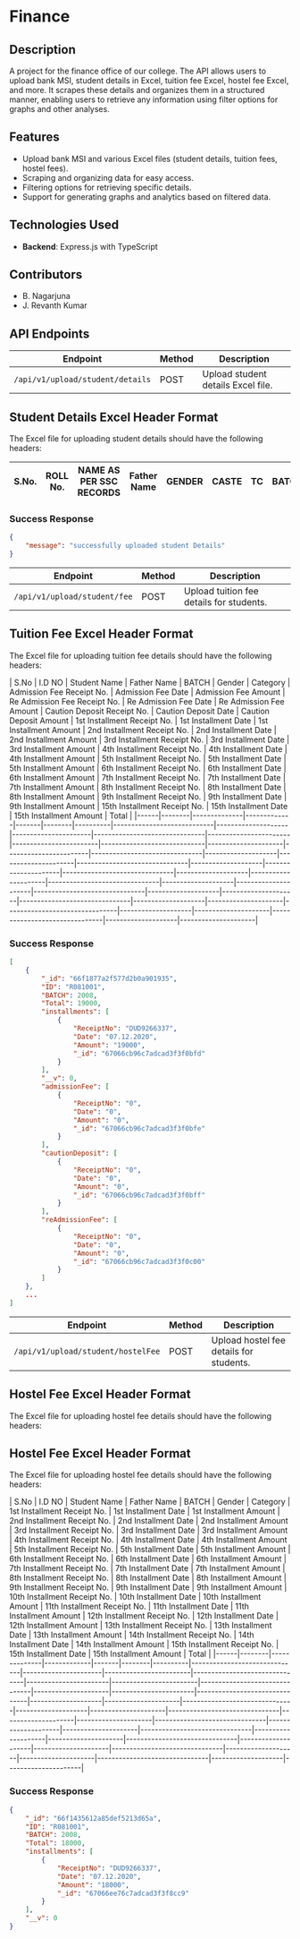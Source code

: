 # Finance


## Description
A project for the finance office of our college. The API allows users to upload bank MSI, student details in Excel, tuition fee Excel, hostel fee Excel, and more. It scrapes these details and organizes them in a structured manner, enabling users to retrieve any information using filter options for graphs and other analyses.

## Features
- Upload bank MSI and various Excel files (student details, tuition fees, hostel fees).
- Scraping and organizing data for easy access.
- Filtering options for retrieving specific details.
- Support for generating graphs and analytics based on filtered data.

## Technologies Used
- **Backend**: Express.js with TypeScript

## Contributors
- B. Nagarjuna
- J. Revanth Kumar

## API Endpoints

| Endpoint                                | Method | Description                                           |
|-----------------------------------------|--------|-------------------------------------------------------|
| `/api/v1/upload/student/details`       | POST   | Upload student details Excel file.                   |

## Student Details Excel Header Format

The Excel file for uploading student details should have the following headers:

| S.No. | ROLL No. | NAME AS PER SSC RECORDS | Father Name | GENDER | CASTE | TC | BATCH |
|-------|----------|-------------------------|-------------|--------|-------|----|-------|


### Success Response
```json
{
    "message": "successfully uploaded student Details"
}
```

| Endpoint                                | Method | Description                                           |
|-----------------------------------------|--------|-------------------------------------------------------|
| `/api/v1/upload/student/fee`           | POST   | Upload tuition fee details for students.             |

## Tuition Fee Excel Header Format

The Excel file for uploading tuition fee details should have the following headers:

| S.No | I.D NO | Student Name | Father Name | BATCH | Gender | Category | Admission Fee Receipt No. | Admission Fee Date | Admission Fee Amount | Re Admission Fee Receipt No. | Re Admission Fee Date | Re Admission Fee Amount | Caution Deposit Receipt No. | Caution Deposit Date | Caution Deposit Amount | 1st Installment Receipt No. | 1st Installment Date | 1st Installment Amount | 2nd Installment Receipt No. | 2nd Installment Date | 2nd Installment Amount | 3rd Installment Receipt No. | 3rd Installment Date | 3rd Installment Amount | 4th Installment Receipt No. | 4th Installment Date | 4th Installment Amount | 5th Installment Receipt No. | 5th Installment Date | 5th Installment Amount | 6th Installment Receipt No. | 6th Installment Date | 6th Installment Amount | 7th Installment Receipt No. | 7th Installment Date | 7th Installment Amount | 8th Installment Receipt No. | 8th Installment Date | 8th Installment Amount | 9th Installment Receipt No. | 9th Installment Date | 9th Installment Amount | 15th Installment Receipt No. | 15th Installment Date | 15th Installment Amount | Total |
|------|--------|--------------|-------------|-------|--------|----------|----------------------------|--------------------|----------------------|-------------------------------|-----------------------|------------------------|-----------------------------|---------------------|-----------------------|-------------------------------|--------------------|---------------------|-------------------------------|--------------------|---------------------|-------------------------------|--------------------|---------------------|-------------------------------|--------------------|---------------------|-------------------------------|--------------------|---------------------|-------------------------------|--------------------|---------------------|-------------------------------|--------------------|---------------------|-------------------------------|--------------------|---------------------|


### Success Response
```json
[
    {
        "_id": "66f1877a2f577d2b0a901935",
        "ID": "R081001",
        "BATCH": 2008,
        "Total": 19000,
        "installments": [
            {
                "ReceiptNo": "DUD9266337",
                "Date": "07.12.2020",
                "Amount": "19000",
                "_id": "67066cb96c7adcad3f3f0bfd"
            }
        ],
        "__v": 0,
        "admissionFee": [
            {
                "ReceiptNo": "0",
                "Date": "0",
                "Amount": "0",
                "_id": "67066cb96c7adcad3f3f0bfe"
            }
        ],
        "cautionDeposit": [
            {
                "ReceiptNo": "0",
                "Date": "0",
                "Amount": "0",
                "_id": "67066cb96c7adcad3f3f0bff"
            }
        ],
        "reAdmissionFee": [
            {
                "ReceiptNo": "0",
                "Date": "0",
                "Amount": "0",
                "_id": "67066cb96c7adcad3f3f0c00"
            }
        ]
    },
    ...
]
```
| Endpoint                                | Method | Description                                           |
|-----------------------------------------|--------|-------------------------------------------------------|
| `/api/v1/upload/student/hostelFee`     | POST   | Upload hostel fee details for students.              |

## Hostel Fee Excel Header Format

The Excel file for uploading hostel fee details should have the following headers:
## Hostel Fee Excel Header Format

The Excel file for uploading hostel fee details should have the following headers:

| S.No | I.D NO | Student Name | Father Name | BATCH | Gender | Category | 1st Installment Receipt No. | 1st Installment Date | 1st Installment Amount | 2nd Installment Receipt No. | 2nd Installment Date | 2nd Installment Amount | 3rd Installment Receipt No. | 3rd Installment Date | 3rd Installment Amount | 4th Installment Receipt No. | 4th Installment Date | 4th Installment Amount | 5th Installment Receipt No. | 5th Installment Date | 5th Installment Amount | 6th Installment Receipt No. | 6th Installment Date | 6th Installment Amount | 7th Installment Receipt No. | 7th Installment Date | 7th Installment Amount | 8th Installment Receipt No. | 8th Installment Date | 8th Installment Amount | 9th Installment Receipt No. | 9th Installment Date | 9th Installment Amount | 10th Installment Receipt No. | 10th Installment Date | 10th Installment Amount | 11th Installment Receipt No. | 11th Installment Date | 11th Installment Amount | 12th Installment Receipt No. | 12th Installment Date | 12th Installment Amount | 13th Installment Receipt No. | 13th Installment Date | 13th Installment Amount | 14th Installment Receipt No. | 14th Installment Date | 14th Installment Amount | 15th Installment Receipt No. | 15th Installment Date | 15th Installment Amount | Total |
|------|--------|--------------|-------------|-------|--------|----------|------------------------------|----------------------|------------------------|-------------------------------|-----------------------|------------------------|-------------------------------|---------------------|-----------------------|-------------------------------|--------------------|---------------------|-------------------------------|--------------------|---------------------|-------------------------------|--------------------|---------------------|-------------------------------|--------------------|---------------------|-------------------------------|--------------------|---------------------|-------------------------------|--------------------|---------------------|-------------------------------|--------------------|---------------------|-------------------------------|--------------------|---------------------|



### Success Response
```json
{
    "_id": "66f1435612a85def5213d65a",
    "ID": "R081001",
    "BATCH": 2008,
    "Total": 18000,
    "installments": [
        {
            "ReceiptNo": "DUD9266337",
            "Date": "07.12.2020",
            "Amount": "18000",
            "_id": "67066ee76c7adcad3f3f8cc9"
        }
    ],
    "__v": 0
}
```


